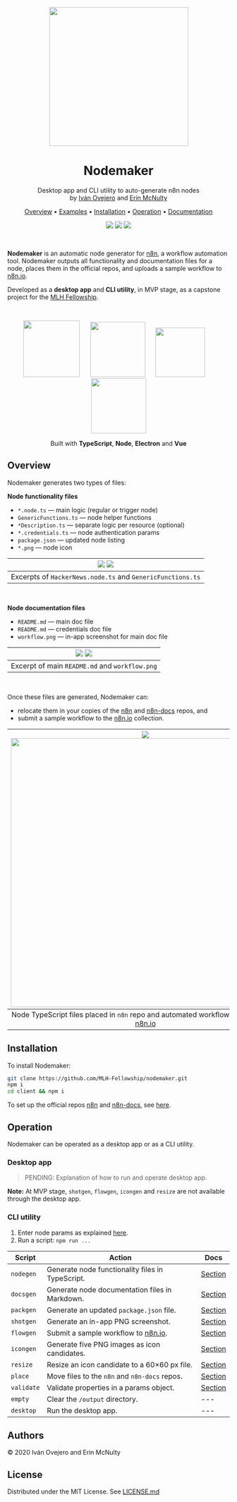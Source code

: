 <p align="center">
  <img src="docs/images/banner.png" width="315" />
</p>

<p align="center">
  <h1 align="center">Nodemaker</h1>
</p>

<p align="center">
  Desktop app and CLI utility to auto-generate n8n nodes<br/>
  by <a href='https://github.com/ivov'>Iván Ovejero</a> and <a href='https://github.com/erin2722'>Erin McNulty</a>
</p>

<p align="center">
  <a href="#overview">Overview</a> •
  <a href="/docs/output-examples">Examples</a> •
  <a href="#installation">Installation</a> •
  <a href="#operation">Operation</a> •
  <a href="/docs/cli-reference.md">Documentation</a>
</p>

<p align="center">
  <img src="https://img.shields.io/badge/stage-MVP-f7786a">
  <a href="https://github.com/MLH-Fellowship"><img src="https://img.shields.io/badge/org-MLH%20Fellowship-blue"></a>
  <img src="https://img.shields.io/badge/license-MIT-brightgreen">
</p>

<br/>

**Nodemaker** is an automatic node generator for [n8n](https://github.com/n8n-io/n8n), a workflow automation tool. Nodemaker outputs all functionality and documentation files for a node, places them in the official repos, and uploads a sample workflow to [n8n.io](https://n8n.io/workflows).

Developed as a **desktop app** and **CLI utility**, in MVP stage, as a capstone project for the [MLH Fellowship](https://github.com/MLH-Fellowship).

<br/>

<p align="center">
    <img src="docs/images/logos/ts.png" width="128">
    &nbsp;&nbsp;&nbsp;&nbsp;
    <img src="docs/images/logos/node.png" width="125">
    &nbsp;&nbsp;&nbsp;&nbsp;
    <img src="docs/images/logos/electron.png" width="112">
    &nbsp;&nbsp;&nbsp;&nbsp;
    <img src="docs/images/logos/vue.png" width="125">
</p>

<p align="center">
  Built with <b>TypeScript</b>, <b>Node</b>, <b>Electron</b> and <b>Vue</b>
</p>

## Overview

Nodemaker generates two types of files:

**Node functionality files**

- `*.node.ts` — main logic (regular or trigger node)
- `GenericFunctions.ts` — node helper functions
- `*Description.ts` — separate logic per resource (optional)
- `*.credentials.ts` — node authentication params
- `package.json` — updated node listing
- `*.png` — node icon

| ![](docs/images/screencaps/node.png) ![](docs/images/screencaps/credentials.png) |
| :------------------------------------------------------------------------------: |
|            Excerpts of `HackerNews.node.ts` and `GenericFunctions.ts`            |

<br />

**Node documentation files**

- `README.md` — main doc file
- `README.md` — credentials doc file
- `workflow.png` — in-app screenshot for main doc file

| ![](docs/images/screencaps/node-doc.png) ![](docs/images/screencaps/workflow.png) |
| :-------------------------------------------------------------------------------: |
|                  Excerpt of main `README.md` and `workflow.png`                   |

<br />

Once these files are generated, Nodemaker can:

- relocate them in your copies of the [n8n](https://github.com/n8n-io/n8n) and [n8n-docs](https://github.com/n8n-io/n8n-docs) repos, and
- submit a sample workflow to the [n8n.io](https://n8n.io/workflows) collection.

| ![](docs/images/screencaps/placement.png) <img src="docs/images/screencaps/workflow-submission.png" width="610"/>  |
| :----------------------------------------------------------------------------------------------------------------: |
| Node TypeScript files placed in `n8n` repo and automated workflow submission on [n8n.io](https://n8n.io/workflows) |

## Installation

To install Nodemaker:

```sh
git clone https://github.com/MLH-Fellowship/nodemaker.git
npm i
cd client && npm i
```

To set up the official repos [n8n](https://github.com/n8n-io/n8n) and [n8n-docs](https://github.com/n8n-io/n8n-docs), see [here](/docs/general-reference.md#official-repos).

## Operation

Nodemaker can be operated as a desktop app or as a CLI utility.

### Desktop app

> PENDING: Explanation of how to run and operate desktop app.

**Note:** At MVP stage, `shotgen`, `flowgen`, `icongen` and `resize` are not available through the desktop app.

### CLI utility

1. Enter node params as explained [here](/docs/cli-reference.md#parameters).
2. Run a script: `npm run ...`

| Script     | Action                                                          | Docs                                       |
| ---------- | --------------------------------------------------------------- | ------------------------------------------ |
| `nodegen`  | Generate node functionality files in TypeScript.                | [Section](/docs/cli-reference.md#nodegen)  |
| `docsgen`  | Generate node documentation files in Markdown.                  | [Section](/docs/cli-reference.md#docsgen)  |
| `packgen`  | Generate an updated `package.json` file.                        | [Section](/docs/cli-reference.md#packgen)  |
| `shotgen`  | Generate an in-app PNG screenshot.                              | [Section](/docs/cli-reference.md#shotgen)  |
| `flowgen`  | Submit a sample workflow to [n8n.io](https://n8n.io/workflows). | [Section](/docs/cli-reference.md#flowgen)  |
| `icongen`  | Generate five PNG images as icon candidates.                    | [Section](/docs/cli-reference.md#icongen)  |
| `resize`   | Resize an icon candidate to a 60×60 px file.                    | [Section](/docs/cli-reference.md#icongen)  |
| `place`    | Move files to the `n8n` and `n8n-docs` repos.                   | [Section](/docs/cli-reference.md#place)    |
| `validate` | Validate properties in a params object.                         | [Section](/docs/cli-reference.md#validate) |
| `empty`    | Clear the `/output` directory.                                  | ---                                        |
| `desktop`  | Run the desktop app.                                            | ---                                        |

## Authors

© 2020 Iván Ovejero and Erin McNulty

## License

Distributed under the MIT License. See [LICENSE.md](LICENSE.md)
